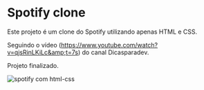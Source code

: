 # Spotify clone

Este projeto é um clone do Spotify utilizando apenas HTML e CSS. 

Seguindo o vídeo (https://www.youtube.com/watch?v=qjsRinLKiLc&amp;t=7s) do canal Dicasparadev.

Projeto finalizado.


![spotify com html-css](https://user-images.githubusercontent.com/49179422/107559740-3b20e500-6bbb-11eb-8ca9-c8dfc613b6cf.png)
